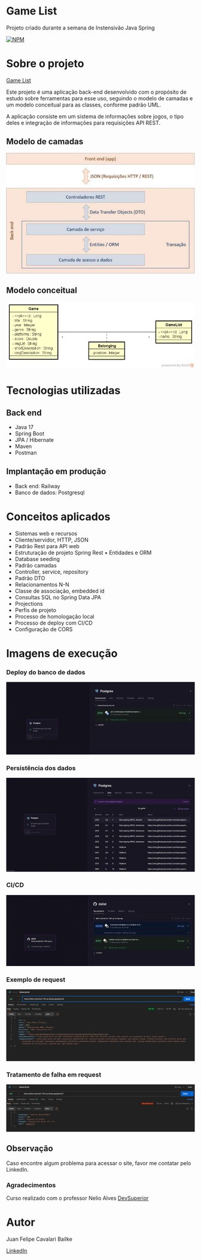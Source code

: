 # Game List
Projeto criado durante a semana de Instensivão Java Spring

[![NPM](https://img.shields.io/npm/l/react)](https://github.com/JuanBailke/dslist/edit/main/LICENSE)

# Sobre o projeto

[Game List](https://dslist-production-73d1.up.railway.app/)

Este projeto é uma aplicação back-end desenvolvido com o propósito de estudo sobre ferramentas para esse uso, seguindo o modelo de camadas e um modelo conceitual para as classes, conforme padrão UML.

A aplicação consiste em um sistema de informações sobre jogos, o tipo deles e integração de informações para requisições API REST.

## Modelo de camadas
![Modelo de Camadas](https://github.com/JuanBailke/dslist/blob/main/assets/Layer%20Pattern.PNG)

## Modelo conceitual
![Modelo Conceitual](https://github.com/JuanBailke/dslist/blob/main/assets/dslist-model.png)

# Tecnologias utilizadas
## Back end
- Java 17
- Spring Boot
- JPA / Hibernate
- Maven
- Postman
## Implantação em produção
- Back end: Railway
- Banco de dados: Postgresql

# Conceitos aplicados

- Sistemas web e recursos
- Cliente/servidor, HTTP, JSON
- Padrão Rest para API web
- Estruturação de projeto Spring Rest • Entidades e ORM
- Database seeding
- Padrão camadas
- Controller, service, repository
- Padrão DTO
- Relacionamentos N-N
- Classe de associação, embedded id
- Consultas SQL no Spring Data JPA
- Projections
- Perfis de projeto
- Processo de homologação local
- Processo de deploy com CI/CD
- Configuração de CORS

# Imagens de execução

### Deploy do banco de dados
![Deploy](https://github.com/JuanBailke/dslist/blob/main/assets/Deploy%20DB.PNG)
### Persistência dos dados
![Persistência](https://github.com/JuanBailke/dslist/blob/main/assets/Data%20Persistence.PNG)
### CI/CD
![CI/CD](https://github.com/JuanBailke/dslist/blob/main/assets/CI-CD.PNG)
### Exemplo de request
![Request](https://github.com/JuanBailke/dslist/blob/main/assets/API-Request.PNG)
### Tratamento de falha em request
![Failure request](https://github.com/JuanBailke/dslist/blob/main/assets/API-Request-Failure.PNG)

## Observação

Caso encontre algum problema para acessar o site, favor me contatar pelo LinkedIn.

### Agradecimentos

Curso realizado com o professor Nelio Alves
[DevSuperior](https://devsuperior.com.br)

# Autor

Juan Felipe Cavalari Bailke

[LinkedIn](https://www.linkedin.com/in/juan-felipe-cavalari-bailke-b8901b170/)
